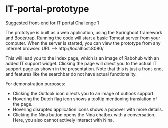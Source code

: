 # IT-portal-prototype
Suggested front-end for IT portal Challenge 1 

The prototype is built as a web application, using the Springboot framework and Bootstrap.
Running the code will start a basic Tomcat server from your computer.
When the server is started, you can view the prototype from any internet browser. URL --> http://localhost:8080/

This will lead you to the index page, which is an image of Rabohub with an added IT support widget.
Clicking the page will direct you to the actual IT support page as shown in the presentation.
Note that this is just a front-end, and features like the searchbar do not have actual functionality.

For demonstration purposes:
  - Clicking the Outlook icon directs you to an image of outlook support.
  - Hovering the Dutch flag icon shows a tooltip mentioning translation of the page.
  - Hovering disrupted application icons shows a popover with more details.
  - Clicking the Nina button opens the Nina chatbox with a conversation. Here, you also cannot actively interact with Nina.
